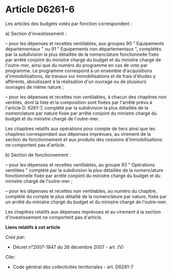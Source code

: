 # Article D6261-6

Les articles des budgets votés par fonction correspondent :

a) Section d'investissement :

– pour les dépenses et recettes ventilables, aux groupes 90 " Equipements départementaux " ou 91 " Equipements non
départementaux ", complétés par la subdivision la plus détaillée de la nomenclature fonctionnelle fixée par arrêté conjoint
du ministre chargé du budget et du ministre chargé de l'outre-mer, ainsi que du numéro du programme en cas de vote par
programme. Le programme correspond à un ensemble d'acquisitions d'immobilisations, de travaux sur immobilisations et de frais
d'études y afférents, aboutissant à la réalisation d'un ouvrage ou de plusieurs ouvrages de même nature ;

– pour les dépenses et recettes non ventilables, à chacun des chapitres non ventilés, dont la liste et la composition sont
fixées par l'arrêté prévu à l'article D. 6261-7, complété par la subdivision la plus détaillée de la nomenclature par nature
fixée par arrêté conjoint du ministre chargé du budget et du ministre chargé de l'outre-mer.

Les chapitres relatifs aux opérations pour compte de tiers ainsi que les chapitres correspondant aux dépenses imprévues, au
virement de la section de fonctionnement et aux produits des cessions d'immobilisations ne comportent pas d'article.

b) Section de fonctionnement :

– pour les dépenses et recettes ventilables, au groupe 93 " Opérations ventilées " complété par la subdivision la plus
détaillée de la nomenclature fonctionnelle fixée par arrêté conjoint du ministre chargé du budget et du ministre chargé de
l'outre-mer ;

– pour les dépenses et recettes non ventilables, au numéro du chapitre, complété du compte le plus détaillé de la
nomenclature par nature, fixée par un arrêté du ministre chargé du budget et du ministre chargé de l'outre-mer.

Les chapitres relatifs aux dépenses imprévues et au virement à la section d'investissement ne comportent pas d'article.

**Liens relatifs à cet article**

_Créé par_:

  - Décret n°2007-1847 du 26 décembre 2007 - art. (V)

_Cite_:

  - Code général des collectivités territoriales - art. D6261-7
